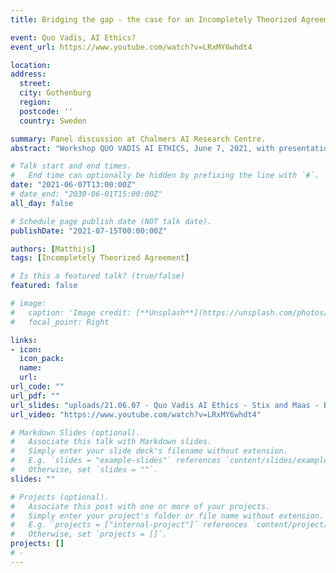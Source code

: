 ```yaml
---
title: Bridging the gap - the case for an Incompletely Theorized Agreement on AI policy

event: Quo Vadis, AI Ethics?
event_url: https://www.youtube.com/watch?v=LRxMY6whdt4

location: 
address:
  street: 
  city: Gothenburg
  region: 
  postcode: ''
  country: Sweden

summary: Panel discussion at Chalmers AI Research Centre.
abstract: "Workshop QUO VADIS AI ETHICS, June 7, 2021, with presentations by Matthijs Maas, Markus Anderljung and Mohammed Abdalla, and a concluding panel discussion moderated by Moa Johansson."

# Talk start and end times.
#   End time can optionally be hidden by prefixing the line with `#`.
date: "2021-06-07T13:00:00Z"
# date_end: "2030-06-01T15:00:00Z"
all_day: false

# Schedule page publish date (NOT talk date).
publishDate: "2021-07-15T00:00:00Z"

authors: [Matthijs]
tags: [Incompletely Theorized Agreement]

# Is this a featured talk? (true/false)
featured: false

# image:
#   caption: 'Image credit: [**Unsplash**](https://unsplash.com/photos/bzdhc5b3Bxs)'
#   focal_point: Right

links:
- icon: 
  icon_pack: 
  name: 
  url: 
url_code: ""
url_pdf: ""
url_slides: "uploads/21.06.07 - Quo Vadis AI Ethics - Stix and Maas - Bridging the Gap - public.pdf"
url_video: "https://www.youtube.com/watch?v=LRxMY6whdt4"

# Markdown Slides (optional).
#   Associate this talk with Markdown slides.
#   Simply enter your slide deck's filename without extension.
#   E.g. `slides = "example-slides"` references `content/slides/example-slides.md`.
#   Otherwise, set `slides = ""`.
slides: ""

# Projects (optional).
#   Associate this post with one or more of your projects.
#   Simply enter your project's folder or file name without extension.
#   E.g. `projects = ["internal-project"]` references `content/project/deep-learning/index.md`.
#   Otherwise, set `projects = []`.
projects: []
# - 
---
```

<!-- 
{{% callout note %}}
Click on the **Slides** button above to view the built-in slides feature.
{{% /callout %}}

Slides can be added in a few ways:

- **Create** slides using Wowchemy's [*Slides*](https://wowchemy.com/docs/managing-content/#create-slides) feature and link using `slides` parameter in the front matter of the talk file
- **Upload** an existing slide deck to `static/` and link using `url_slides` parameter in the front matter of the talk file
- **Embed** your slides (e.g. Google Slides) or presentation video on this page using [shortcodes](https://wowchemy.com/docs/writing-markdown-latex/).

Further event details, including [page elements](https://wowchemy.com/docs/writing-markdown-latex/) such as image galleries, can be added to the body of this page. -->

